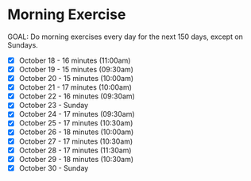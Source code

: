 # Morning Exercise

GOAL: Do morning exercises every day for the next 150 days, except on Sundays.

- [x] October 18 - 16 minutes (11:00am)
- [x] October 19 - 15 minutes (09:30am)
- [x] October 20 - 15 minutes (10:00am)
- [x] October 21 - 17 minutes (10:00am)
- [x] October 22 - 16 minutes (09:30am)
- [x] October 23 - Sunday
- [x] October 24 - 17 minutes (09:30am)
- [x] October 25 - 17 minutes (10:30am)
- [x] October 26 - 18 minutes (10:00am)
- [x] October 27 - 17 minutes (10:30am)
- [x] October 28 - 17 minutes (11:30am)
- [x] October 29 - 18 minutes (10:30am)
- [x] October 30 - Sunday
